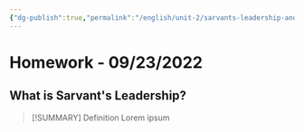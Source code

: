```yaml
---
{"dg-publish":true,"permalink":"/english/unit-2/sarvants-leadership-and-eq/","dgHomeLink":true,"dgPassFrontmatter":false}
---
```


# Homework - 09/23/2022
## What is Sarvant's Leadership?
> [!SUMMARY] Definition
> Lorem ipsum